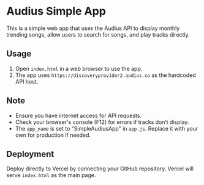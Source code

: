 # Audius Simple App

This is a simple web app that uses the Audius API to display monthly trending songs, allow users to search for songs, and play tracks directly.

## Usage

1. Open `index.html` in a web browser to use the app.
2. The app uses `https://discoveryprovider2.audius.co` as the hardcoded API host.

## Note

- Ensure you have internet access for API requests.
- Check your browser's console (F12) for errors if tracks don’t display.
- The `app_name` is set to "SimpleAudiusApp" in `app.js`. Replace it with your own for production if needed.

## Deployment

Deploy directly to Vercel by connecting your GitHub repository. Vercel will serve `index.html` as the main page.
